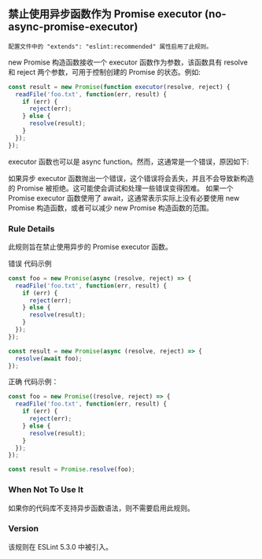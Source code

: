 ## 禁止使用异步函数作为 Promise executor (no-async-promise-executor)

```配置文件中的 "extends": "eslint:recommended" 属性启用了此规则。```

new Promise 构造函数接收一个 executor 函数作为参数，该函数具有 resolve 和 reject 两个参数，可用于控制创建的 Promise 的状态。例如:

```js
const result = new Promise(function executor(resolve, reject) {
  readFile('foo.txt', function(err, result) {
    if (err) {
      reject(err);
    } else {
      resolve(result);
    }
  });
});
```

executor 函数也可以是 async function。然而，这通常是一个错误，原因如下:

如果异步 executor 函数抛出一个错误，这个错误将会丢失，并且不会导致新构造的 Promise 被拒绝。这可能使会调试和处理一些错误变得困难。
如果一个 Promise executor 函数使用了 await，这通常表示实际上没有必要使用 new Promise 构造函数，或者可以减少 new Promise 构造函数的范围。

### Rule Details
此规则旨在禁止使用异步的 Promise executor 函数。

错误 代码示例
```js
const foo = new Promise(async (resolve, reject) => {
  readFile('foo.txt', function(err, result) {
    if (err) {
      reject(err);
    } else {
      resolve(result);
    }
  });
});

const result = new Promise(async (resolve, reject) => {
  resolve(await foo);
});
```

正确 代码示例：
```js
const foo = new Promise((resolve, reject) => {
  readFile('foo.txt', function(err, result) {
    if (err) {
      reject(err);
    } else {
      resolve(result);
    }
  });
});

const result = Promise.resolve(foo);
```

### When Not To Use It
如果你的代码库不支持异步函数语法，则不需要启用此规则。

### Version
该规则在 ESLint 5.3.0 中被引入。
